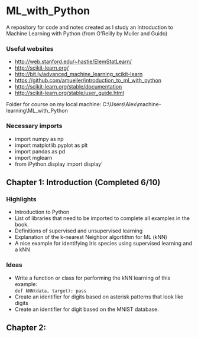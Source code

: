 # ML_with_Python

A repository for code and notes created as I study an Introduction to Machine Learning with Python (from O'Reilly by Muller and Guido)

### Useful websites
- http://web.stanford.edu/~hastie/ElemStatLearn/
- http://scikit-learn.org/
- http://bit.ly/advanced_machine_learning_scikit-learn
- https://github.com/amueller/introduction_to_ml_with_python
- http://scikit-learn.org/stable/documentation
- http://scikit-learn.org/stable/user_guide.html

Folder for course on my local machine:  C:\Users\Alex\machine-learning\ML_with_Python


### Necessary imports
- import numpy as np
- import matplotlib.pyplot as plt
- import pandas as pd
- import mglearn
- from iPython.display import display'

## Chapter 1:  Introduction (Completed 6/10)
### Highlights
* Introduction to Python
* List of libraries that need to be imported to complete all examples in the book.
* Definitions of supervised and unsupervised learning
* Explanation of the k-nearest Neighbor algortithm for ML (kNN)
* A nice example for identifying Iris species using supervised learning and a kNN


### Ideas
* Write a function or class for performing the kNN learning of this example:  
`def kNN(data, target): pass`
* Create an identifier for digits based on asterisk patterns that look like digits
* Create an identifier for digit based on the MNIST database.


## Chapter 2:  
